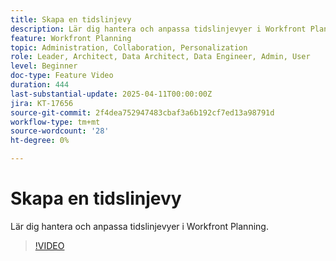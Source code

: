 ```yaml
---
title: Skapa en tidslinjevy
description: Lär dig hantera och anpassa tidslinjevyer i Workfront Planning.
feature: Workfront Planning
topic: Administration, Collaboration, Personalization
role: Leader, Architect, Data Architect, Data Engineer, Admin, User
level: Beginner
doc-type: Feature Video
duration: 444
last-substantial-update: 2025-04-11T00:00:00Z
jira: KT-17656
source-git-commit: 2f4dea752947483cbaf3a6b192cf7ed13a98791d
workflow-type: tm+mt
source-wordcount: '28'
ht-degree: 0%

---
```



# Skapa en tidslinjevy

Lär dig hantera och anpassa tidslinjevyer i Workfront Planning.

>[!VIDEO](https://video.tv.adobe.com/v/3457601/?learn=on&enablevpops)
